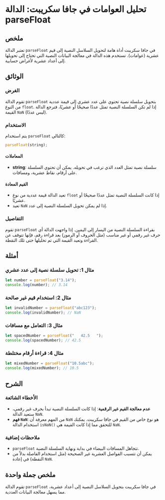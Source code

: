 <!--
Meta Description: # تحليل العوامات في جافا سكريبت: الدالة parseFloat ## ملخص تعتبر الدالة `parseFloat` في جافا سكريبت أداة هامة لتحويل السلاسل النصية إلى قيم عشرية (عوا...
Meta Keywords: parsefloat, الدالة, النصية, إلى, nan
-->

# تحليل العوامات في جافا سكريبت: الدالة parseFloat

## ملخص
تعتبر الدالة `parseFloat` في جافا سكريبت أداة هامة لتحويل السلاسل النصية إلى قيم عشرية (عوامات). تستخدم هذه الدالة في معالجة البيانات النصية التي تحتاج إلى تحويلها إلى أعداد عشرية لأغراض حسابية.

## الوثائق
### الغرض
تقوم الدالة `parseFloat` بتحويل سلسلة نصية تحتوي على عدد عشري إلى قيمة عددية من النوع `float`. إذا لم تكن السلسلة النصية تمثل عددًا صحيحًا أو عشريًا، فترجع الدالة القيمة `NaN` (ليس عددًا).

### الاستخدام
يتم استخدام `parseFloat` كالتالي:

```javascript
parseFloat(string);
```

#### المعاملات
- **string**: سلسلة نصية تمثل العدد الذي ترغب في تحويله. يمكن أن تحتوي السلسلة على أرقام، نقاط عشرية، ومسافات.

#### القيم المعادة
- تعيد الدالة قيمة عددية من نوع `float` إذا كانت السلسلة النصية تمثل عددًا صحيحًا أو عشريًا.
- تعيد `NaN` إذا لم يمكن تحويل السلسلة النصية إلى عدد.

### التفاصيل
تقوم `parseFloat` بقراءة السلسلة النصية من اليسار إلى اليمين. إذا واجهت الدالة أي حرف غير رقمي أو غير مناسب (مثل الحروف أو الرموز) بعد قراءة رقم، فإنها تتوقف عن القراءة وتعيد القيمة التي تم تحليلها حتى تلك النقطة.

## أمثلة
### مثال 1: تحويل سلسلة نصية إلى عدد عشري
```javascript
let number = parseFloat("3.14");
console.log(number); // 3.14
```

### مثال 2: استخدام قيم غير صالحة
```javascript
let invalidNumber = parseFloat("abc123");
console.log(invalidNumber); // NaN
```

### مثال 3: التعامل مع مسافات
```javascript
let spacedNumber = parseFloat("   42.5   ");
console.log(spacedNumber); // 42.5
```

### مثال 4: قراءة أرقام مختلطة
```javascript
let mixedNumber = parseFloat("10.5abc");
console.log(mixedNumber); // 10.5
```

## الشرح
### الأخطاء الشائعة
- **عدم معالجة القيم غير الرقمية**: إذا كانت السلسلة النصية تبدأ بحرف غير رقمي، ستعيد الدالة `NaN`.
- **فهم `NaN`**: من المهم معرفة أن `NaN` هو نوع خاص من القيم في جافا سكريبت. يمكنك استخدام الدالة `isNaN()` للتحقق مما إذا كانت القيمة هي `NaN`.

### ملاحظات إضافية
- `parseFloat` تتجاهل المسافات البيضاء في بداية ونهاية السلسلة النصية.
- يمكن أن تتسبب الفواصل العشرية غير الصحيحة (مثل استخدام الفاصلة بدلاً من النقطة) في إعادة `NaN`.

## ملخص جملة واحدة
تقوم الدالة `parseFloat` في جافا سكريبت بتحويل السلاسل النصية إلى أعداد عشرية، مما يسهل معالجة البيانات العددية.